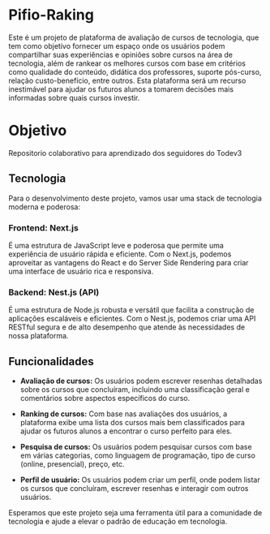 # Pifio-Raking
Este é um projeto de plataforma de avaliação de cursos de tecnologia, que tem como objetivo fornecer um espaço onde os usuários podem compartilhar suas experiências e opiniões sobre cursos na área de tecnologia, além de rankear os melhores cursos com base em critérios como qualidade do conteúdo, didática dos professores, suporte pós-curso, relação custo-benefício, entre outros. Esta plataforma será um recurso inestimável para ajudar os futuros alunos a tomarem decisões mais informadas sobre quais cursos investir.

# Objetivo
Repositorio colaborativo para aprendizado dos seguidores do Todev3

## Tecnologia

Para o desenvolvimento deste projeto, vamos usar uma stack de tecnologia moderna e poderosa:

### Frontend: Next.js
É uma estrutura de JavaScript leve e poderosa que permite uma experiência de usuário rápida e eficiente. Com o Next.js, podemos aproveitar as vantagens do React e do Server Side Rendering para criar uma interface de usuário rica e responsiva.

### Backend: Nest.js (API)
É uma estrutura de Node.js robusta e versátil que facilita a construção de aplicações escaláveis e eficientes. Com o Nest.js, podemos criar uma API RESTful segura e de alto desempenho que atende às necessidades de nossa plataforma.

## Funcionalidades

- **Avaliação de cursos:** Os usuários podem escrever resenhas detalhadas sobre os cursos que concluíram, incluindo uma classificação geral e comentários sobre aspectos específicos do curso.

- **Ranking de cursos:** Com base nas avaliações dos usuários, a plataforma exibe uma lista dos cursos mais bem classificados para ajudar os futuros alunos a encontrar o curso perfeito para eles.

- **Pesquisa de cursos:** Os usuários podem pesquisar cursos com base em várias categorias, como linguagem de programação, tipo de curso (online, presencial), preço, etc.

- **Perfil de usuário:** Os usuários podem criar um perfil, onde podem listar os cursos que concluíram, escrever resenhas e interagir com outros usuários.

Esperamos que este projeto seja uma ferramenta útil para a comunidade de tecnologia e ajude a elevar o padrão de educação em tecnologia.